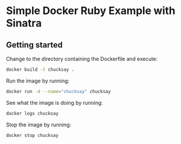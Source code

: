 # Simple Docker Ruby Example with Sinatra

## Getting started

Change to the directory containing the Dockerfile and execute:
```bash
docker build -t chucksay . 
```

Run the image by running:
```bash
docker run -d --name="chucksay" chucksay
```

See what the image is doing by running:
```bash
docker logs chucksay
```

Stop the image by running:
```bash
docker stop chucksay
```
